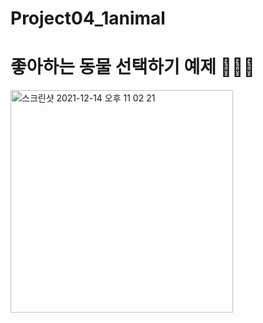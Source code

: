 # Project04_1animal

# 좋아하는 동물 선택하기 예제 🐶🐱🐰

<img width="356" alt="스크린샷 2021-12-14 오후 11 02 21" src="https://user-images.githubusercontent.com/88240177/146012962-09fd2dd8-a338-4e97-9e5e-e000a54ae721.png">
